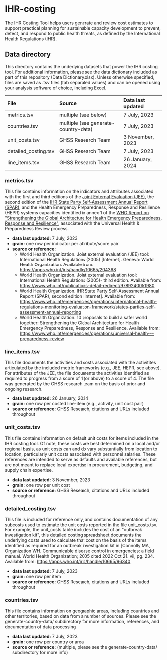 # IHR-costing
The IHR Costing Tool helps users generate and review cost estimates to support practical planning for sustainable capacity development to prevent, detect, and respond to public health threats, as defined by the International Health Regulations (IHR).

## Data directory

This directory contains the underlying datasets that power the IHR costing tool. For additional information, please see the data dictionary included as part of this repository (Data Dictionary.xlsx). Unless otherwise specified, files are saved as .tsv files (tab separated values) and can be opened using your analysis software of choice, including Excel.


| File                    |  Source                                        | Data last updated
| :---                    | :---                                           | :--- 
| metrics.tsv             | multiple (see below)                           | 7 July, 2023
| countries.tsv           | multiple (see generate-country-data)           | 7 July, 2023
| unit_costs.tsv          | GHSS Research Team                             | 3 November, 2023
| detailed_costing.tsv    | GHSS Research Team                             | 7 July, 2023
| line_items.tsv          | GHSS Research Team                             | 26 January, 2024

### metrics.tsv
This file contains information on the indicators and attributes associated with the first and third editions of the [Joint External Evaluation (JEE)](https://www.who.int/publications/i/item/9789240051980), the second edition of the [IHR State Party Self-Assessment Annual Report (SPAR)](https://www.who.int/emergencies/operations/international-health-regulations-monitoring-evaluation-framework/states-parties-self-assessment-annual-reporting), and the Health Emergency Preparedness, Response and Resilience (HEPR) systems capacities identified in annex 1 of the [WHO Report on "Strengthening the Global Architecture for Health Emergency Preparedness, Response and Resilience"](https://www.who.int/emergencies/operations/universal-health---preparedness-review), associated with the Universal Health & Preparedness Review process. 

   - **data last updated:** 7 July, 2023
   - **grain:** one row per indicator per attribute/score pair
   - **source or reference:** 
      - World Health Organization. Joint external evaluation (JEE) tool: International Health Regulations (2005) [Internet]. Geneva: World Health Organization. Available from: https://apps.who.int/iris/handle/10665/204368
      - World Health Organization. Joint external evaluation tool: International Health Regulations (2005)- third edition. Available from: https://www.who.int/publications-detail-redirect/9789240051980 
      - World Health Organization. IHR State Party Self-Assessment Annual Report (SPAR), second edition [Internet]. Available from: https://www.who.int/emergencies/operations/international-health-regulations-monitoring-evaluation-framework/states-parties-self-assessment-annual-reporting
      - World Health Organization. 10 proposals to build a safer world together: Strengthening the Global Architecture for Health Emergency Preparedness, Response and Resilience. Available from: https://www.who.int/emergencies/operations/universal-health---preparedness-review


### line_items.tsv
This file documents the activities and costs associated with the activitites articulated by the included metric frameworks (e.g., JEE, HEPR, see above). For attributes of the JEE, the file documents the activities identified as required to progress from a score of 1 (or above) to a score of 4. The file was generated by the GHSS research team on the basis of prior and ongoing research.

   - **data last updated:** 26 January, 2024
   - **grain:** one row per costed line-item (e.g., activity, unit cost pair)
   - **source or reference:** GHSS Research, citations and URLs included throughout

### unit_costs.tsv
This file contains information on default unit costs for items included in the IHR costing tool. Of note, these costs are best determined on a local and/or regional basis, as unit costs can and do vary substantially from location to location, particularly unit costs associated with personnel salaries. These references are intended to serve as defaults and available references, but are not meant to replace local expertise in procurement, budgeting, and supply chain expertise.

   - **data last updated:** 3 November, 2023
   - **grain:** one row per unit cost
   - **source or reference:** GHSS Research, citations and URLs included throughout

### detailed_costing.tsv
This file is included for reference only, and contains documentation of any subcosts used to estimate the unit costs reported in the file unit_costs.tsv. For example, the unit_costs table includes the cost of an "outbreak investigation kit", this detailed costing spreadsheet documents the underlying costs used to calculate that cost on the basis of the items identified as required for an outbreak investigation kit in [Connolly MA, Organization WH. Communicable disease control in emergencies: a field manual. World Health Organization; 2005 cited 2022 Oct 21. vii, pg. 234. Available from: https://apps.who.int/iris/handle/10665/96340

   - **data last updated:** 7 July, 2023
   - **grain:** one row per item
   - **source or reference:** GHSS Research, citations and URLs included throughout

### countries.tsv
This file contains information on geographic areas, including countries and other territories, based on data from a number of sources. Please see the generate-country-data/ subdirectory for more information, references, and documentation of data processing

   - **data last updated:** 7 July, 2023
   - **grain:** one row per country or area
   - **source or reference:** (multiple, please see the generate-country-data/ subdirectory for more info)

